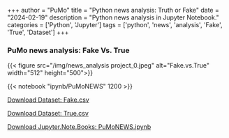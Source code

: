 +++
author = "PuMo"
title = "Python news analysis: Truth or Fake"
date = "2024-02-19"
description = "Python news analysis in Jupyter Notebook."
categories = ['Python', 'Jupyter']
tags = ['python', 'news', 'analysis', 'Fake', 'True', 'Dataset']
+++

### PuMo news analysis: Fake Vs. True

{{< figure src="/img/news_analysis project_0.jpeg" alt="Fake.vs.True" width="512" height="500">}}

{{< notebook "ipynb/PuMoNEWS" 1200 >}}


[Download Dataset: Fake.csv](https://pumo.storage.iran.liara.space/PuMoNEWS.files/Fake.csv)

[Download Dataset: True.csv](https://pumo.storage.iran.liara.space/PuMoNEWS.files/True.csv)

[Download Jupyter.Note.Books: PuMoNEWS.ipynb](https://pumo.storage.iran.liara.space/PuMoNEWS.files/PuMoNEWS.ipynb)

<!-- <ul class="download-list">
    <li><a href="https://example.com/file1.pdf" class="download-link">Download File 1</a></li>
    <li><a href="https://example.com/file2.zip" class="download-link">Download File 2</a></li>
    <li><a href="https://example.com/file3.docx" class="download-link">Download File 3</a></li>
</ul> -->




